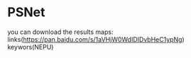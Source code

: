 # PSNet
you can download the results maps: links(https://pan.baidu.com/s/1aVHjW0WdIDIDvbHeC1ypNg)  keywors(NEPU) 
